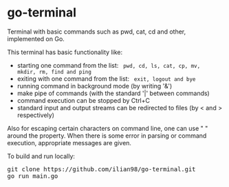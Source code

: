 # go-terminal
Terminal with basic commands such as pwd, cat, cd and other, implemented on Go.

This terminal has basic functionality like: 
- starting one command from the list: <code> pwd, cd, ls, cat, cp, mv, mkdir, rm, find and ping </code>
- exiting with one command from the list: <code> exit, logout and bye </code>
- running command in background mode (by writing '&')
- make pipe of commands (with the standard '|' between commands)
- command execution can be stopped by Ctrl+C
- standard input and output streams can be redirected to files (by < and > respectively)

Also for escaping certain characters on command line, one can use " " around the property.
When there is some error in parsing or command execution, appropriate messages are given.

To build and run locally:
<pre>
git clone https://github.com/ilian98/go-terminal.git
go run main.go
</pre>
